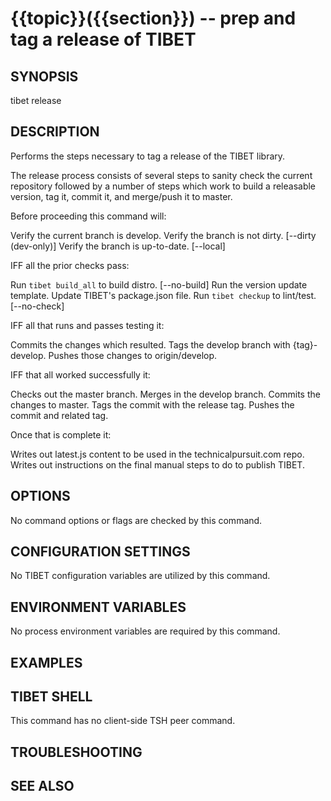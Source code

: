 {{topic}}({{section}}) -- prep and tag a release of TIBET
=============================================

## SYNOPSIS

tibet release

## DESCRIPTION

Performs the steps necessary to tag a release of the TIBET library.

The release process consists of several steps to sanity check the
current repository followed by a number of steps which work to build
a releasable version, tag it, commit it, and merge/push it to master.

Before proceeding this command will:

Verify the current branch is develop.
Verify the branch is not dirty. [--dirty (dev-only)]
Verify the branch is up-to-date. [--local]

IFF all the prior checks pass:

Run `tibet build_all` to build distro. [--no-build]
Run the version update template.
Update TIBET\'s package.json file.
Run `tibet checkup` to lint/test. [--no-check]

IFF all that runs and passes testing it:

Commits the changes which resulted.
Tags the develop branch with {tag}-develop.
Pushes those changes to origin/develop.

IFF that all worked successfully it:

Checks out the master branch.
Merges in the develop branch.
Commits the changes to master.
Tags the commit with the release tag.
Pushes the commit and related tag.

Once that is complete it:

Writes out latest.js content to be used in the technicalpursuit.com repo.
Writes out instructions on the final manual steps to do to publish TIBET.

## OPTIONS

No command options or flags are checked by this command.

## CONFIGURATION SETTINGS

No TIBET configuration variables are utilized by this command.

## ENVIRONMENT VARIABLES

No process environment variables are required by this command.

## EXAMPLES


## TIBET SHELL

This command has no client-side TSH peer command.

## TROUBLESHOOTING


## SEE ALSO

